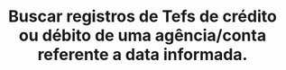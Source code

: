 ---
title: >-
  Buscar registros de Tefs de crédito ou débito de uma agência/conta referente a
  data informada.
api:
  file: readme-hml-corebank.json
  operationId: get_v1-operations-tef-agency-account-date-launchtype
hidden: false
---